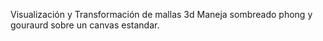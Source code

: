 Visualización y Transformación de mallas 3d Maneja sombreado phong y gouraurd sobre un canvas estandar.
